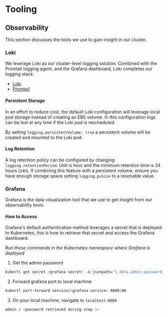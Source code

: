 # Tooling

## **Observability**

This section discusses the tools we use to gain insight in our cluster.


### **Loki**

We leverage Loki as our cluster-level logging solution.  Combined with the Promtail logging agent, and the Grafana dashboard, Loki completes our logging stack. 

* [Loki](https://grafana.com/docs/loki/latest/)
* [Promtail](https://grafana.com/docs/loki/latest/clients/promtail/)


#### **Persistent Storage**

In an effort to reduce cost, the default Loki configuration will leverage local pod storage instead of creating an EBS volume.  In this configuration logs can be lost at any time if the Loki pod is rescheduled.

By setting `logging.persistentVolume: true` a persistent volume will be created and mounted to the Loki pod.


#### **Log Retention**

A log retention policy can be configured by changing `logging.retentionPeriod`.  Unit is hour and the minimum retention time is 24 hours (`24h`).  If combining this feature with a persistent volume, ensure you have enough storage space setting `logging.pvSize` to a resonable value. 


### **Grafana**

Grafana is the data visualization tool that we use to get insight from our observability tools.  


#### **How to Access**

Grafana's default authentication method leverages a secret that is deployed to Kubernetes, this is how to retrieve that secret and access the Grafana dashboard.


_Run these commands in the Kubernetes namespace where Grafana is deployed_

1. Get the admin password
```sh
kubectl get secret <grafana secret> -o jsonpath="{.data.admin-password}" | base64 --decode ; echo
```

2. Forward grafana port to local machine
```sh
kubectl port-forward service/<grafana service> 8080:80
```

3. On your local machine, navigate to `localhost:8080`
```sh
admin / <password retrieved during step 1>
```
